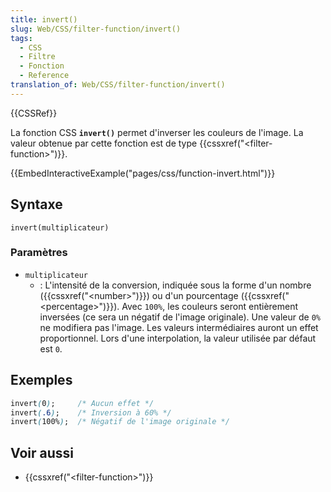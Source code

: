 ```yaml
---
title: invert()
slug: Web/CSS/filter-function/invert()
tags:
  - CSS
  - Filtre
  - Fonction
  - Reference
translation_of: Web/CSS/filter-function/invert()
---
```

{{CSSRef}}

La fonction CSS **`invert()`** permet d'inverser les couleurs de l'image. La valeur obtenue par cette fonction est de type {{cssxref("&lt;filter-function&gt;")}}.

{{EmbedInteractiveExample("pages/css/function-invert.html")}}

## Syntaxe

    invert(multiplicateur)

### Paramètres

- `multiplicateur`
  - : L'intensité de la conversion, indiquée sous la forme d'un nombre ({{cssxref("&lt;number&gt;")}}) ou d'un pourcentage ({{cssxref("&lt;percentage&gt;")}}). Avec `100%`, les couleurs seront entièrement inversées (ce sera un négatif de l'image originale). Une valeur de `0%` ne modifiera pas l'image. Les valeurs intermédiaires auront un effet proportionnel. Lors d'une interpolation, la valeur utilisée par défaut est `0`.

## Exemples

```css
invert(0);     /* Aucun effet */
invert(.6);    /* Inversion à 60% */
invert(100%);  /* Négatif de l'image originale */
```

## Voir aussi

- {{cssxref("&lt;filter-function&gt;")}}
